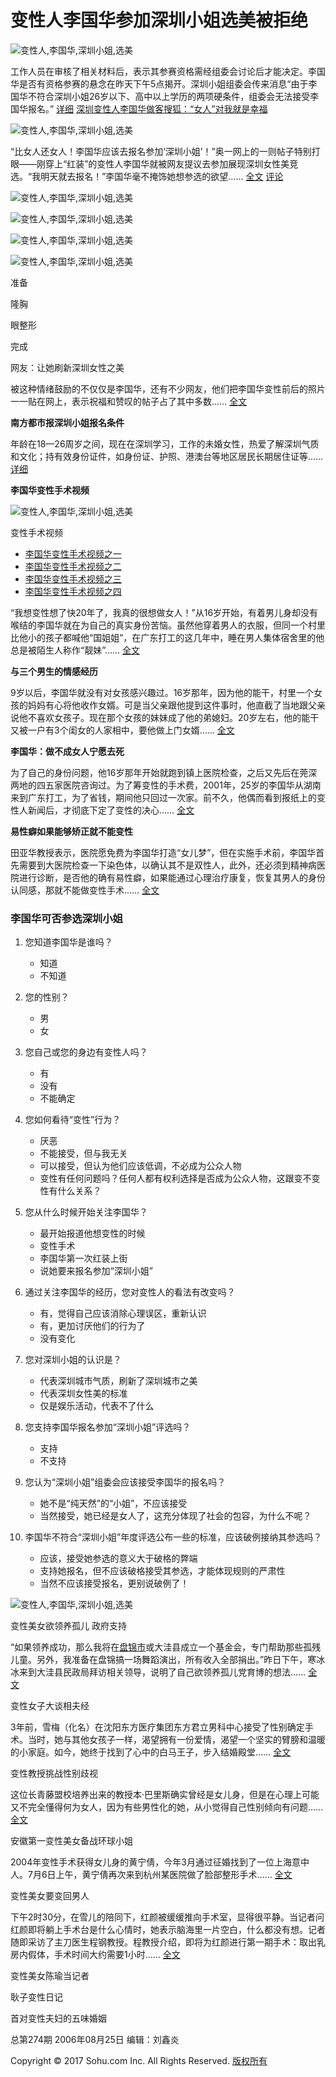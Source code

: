 # 变性人李国华参加深圳小姐选美被拒绝

![变性人,李国华,深圳小姐,选美](http://photocdn.sohu.com/20060825/Img227833342.jpg)

工作人员在审核了相关材料后，表示其参赛资格需经组委会讨论后才能决定。李国华是否有资格参赛的悬念在昨天下午5点揭开。深圳小姐组委会传来消息“由于李国华不符合深圳小姐26岁以下、高中以上学历的两项硬条件，组委会无法接受李国华报名。” [详细](http://news.sohu.com/20060825/n244985822.shtml) [深圳变性人李国华做客搜狐：“女人”对我就是幸福](http://news.sohu.com/20060829/n245060373.shtml)

![变性人,李国华,深圳小姐,选美](http://photocdn.sohu.com/20060825/Img227833340.jpg)

“比女人还女人！李国华应该去报名参加‘深圳小姐’！”奥一网上的一则帖子特别打眼——刚穿上“红装”的变性人李国华就被网友提议去参加展现深圳女性美竞选。“我明天就去报名！”李国华毫不掩饰她想参选的欲望…… [全文](http://news.sohu.com/20060824/n244964703.shtml) [评论](http://comment2.news.sohu.com/viewcomments.action?id=244982576)

![变性人,李国华,深圳小姐,选美](http://photocdn.sohu.com/20060825/Img227833332.jpg)

![变性人,李国华,深圳小姐,选美](http://photocdn.sohu.com/20060825/Img227833333.jpg)

![变性人,李国华,深圳小姐,选美](http://photocdn.sohu.com/20060825/Img227833334.jpg)

![变性人,李国华,深圳小姐,选美](http://photocdn.sohu.com/20060825/Img227833335.jpg)

准备

隆胸

眼整形

完成

网友：让她刷新深圳女性之美

被这种情绪鼓励的不仅仅是李国华，还有不少网友，他们把李国华变性前后的照片一一贴在网上，表示祝福和赞叹的帖子占了其中多数…… [全文](http://news.sohu.com/20060824/n244964703.shtml)

**南方都市报深圳小姐报名条件**

年龄在18—26周岁之间，现在在深圳学习，工作的未婚女性，热爱了解深圳气质和文化；持有效身份证件，如身份证、护照、港澳台等地区居民长期居住证等…… [详细](http://news.sohu.com/20060825/n244987905.shtml)

**李国华变性手术视频**

![变性人,李国华,深圳小姐,选美](http://news.sohu.com/images/20060614/pic02.gif)

变性手术视频
- [李国华变性手术视频之一](http://news.sohu.com/20060828/n245029195.shtml)
- [李国华变性手术视频之二](http://news.sohu.com/20060828/n245029287.shtml)
- [李国华变性手术视频之三](http://news.sohu.com/20060828/n245029327.shtml)
- [李国华变性手术视频之四](http://news.sohu.com/20060828/n245029413.shtml)

“我想变性想了快20年了，我真的很想做女人！”从16岁开始，有着男儿身却没有喉结的李国华就在为自己的真实身份苦恼。虽然他穿着男人的衣服，但同一个村里比他小的孩子都喊他“国姐姐”，在广东打工的这几年中，睡在男人集体宿舍里的他总是被陌生人称作“靓妹”…… [全文](http://news.sohu.com/20060825/n244984493.shtml)

**与三个男生的情感经历**

9岁以后，李国华就没有对女孩感兴趣过。16岁那年，因为他的能干，村里一个女孩的妈妈有心将他收作女婿。可是当父亲跟他提到这件事时，他直截了当地跟父亲说他不喜欢女孩子。现在那个女孩的妹妹成了他的弟媳妇。20岁左右，他的能干又被一户有3个闺女的人家相中，要他做上门女婿…… [全文](http://news.sohu.com/20060825/n244984508.shtml)

**李国华：做不成女人宁愿去死**

为了自己的身份问题，他16岁那年开始就跑到镇上医院检查，之后又先后在莞深两地的四五家医院咨询过。为了筹变性的手术费，2001年，25岁的李国华从湖南来到广东打工，为了省钱，期间他只回过一次家。前不久，他偶而看到报纸上的变性人新闻后，才彻底下定了变性的决心…… [全文](http://news.sohu.com/20060825/n244984494.shtml)

**易性癖如果能够矫正就不能变性**

田亚华教授表示，医院愿免费为李国华打造“女儿梦”，但在实施手术前，李国华首先需要到大医院检查一下染色体，以确认其不是双性人，此外，还必须到精神病医院进行诊断，是否他的确有易性癖，如果能通过心理治疗康复，恢复其男人的身份认同感，那就不能做变性手术…… [全文](http://news.sohu.com/20060825/n244984510.shtml)

### 李国华可否参选深圳小姐
1. 您知道李国华是谁吗？
   - 知道
   - 不知道

2. 您的性别？
   - 男
   - 女

3. 您自己或您的身边有变性人吗？
   - 有
   - 没有
   - 不能确定

4. 您如何看待“变性”行为？
   - 厌恶
   - 不能接受，但与我无关
   - 可以接受，但认为他们应该低调，不必成为公众人物
   - 变性有任何问题吗？任何人都有权利选择是否成为公众人物，这跟变不变性有什么关系？

5. 您从什么时候开始关注李国华？
   - 最开始报道他想变性的时候
   - 变性手术
   - 李国华第一次红装上街
   - 说她要来报名参加“深圳小姐”

6. 通过关注李国华的经历，您对变性人的看法有改变吗？
   - 有，觉得自己应该消除心理误区，重新认识
   - 有，更加讨厌他们的行为了
   - 没有变化

7. 您对深圳小姐的认识是？
   - 代表深圳城市气质，刷新了深圳城市之美
   - 代表深圳女性美的标准
   - 仅是娱乐活动，代表不了什么

8. 您支持李国华报名参加“深圳小姐”评选吗？
   - 支持
   - 不支持

9. 您认为“深圳小姐”组委会应该接受李国华的报名吗？
   - 她不是“纯天然”的“小姐”，不应该接受
   - 当然接受，她已经是女人了，这充分体现了社会的包容，为什么不呢？

10. 李国华不符合“深圳小姐”年度评选公布一些的标准，应该破例接纳其参选吗？
    - 应该，接受她参选的意义大于破格的弊端
    - 支持她报名，但不应该破格接受其参选，才能体现规则的严肃性
    - 当然不应该接受报名，更别说破例了！

![变性人,李国华,深圳小姐,选美](http://photocdn.sohu.com/20060825/Img227833341.jpg)

变性美女欲领养孤儿 政府支持

“如果领养成功，那么我将在[盘锦市](http://www.sogou.com/sogoupedia?query=%C5%CC%BD%F5%CA%D0)或大洼县成立一个基金会，专门帮助那些孤残儿童。另外，我准备在盘锦搞一场舞蹈演出，所有收入全部捐出。”昨日下午，寒冰冰来到大洼县民政局拜访相关领导，说明了自己欲领养孤儿党育博的想法…… [全文](http://news.sohu.com/20060622/n243880469.shtml)

变性女子大谈相夫经

3年前，雪梅（化名）在沈阳东方医疗集团东方君立男科中心接受了性别确定手术。当时，她与其他女孩子一样，渴望拥有一份爱情，渴望一个坚实的臂膀和温暖的小家庭。如今，她终于找到了心中的白马王子，步入结婚殿堂…… [全文](http://news.sohu.com/20060808/n244675080.shtml)

变性教授挑战性别歧视

这位长青藤盟校培养出来的教授本·巴里斯确实曾经是女儿身，但是在心理上可能又不完全懂得何为女人，因为有些男性化的她，从小觉得自己性别倾向有问题…… [全文](http://it.sohu.com/20060720/n244356093.shtml)

安徽第一变性美女备战环球小姐

2004年变性手术获得女儿身的黄宁倩，今年3月通过征婚找到了一位上海意中人。7月6日上午，黄宁倩再次来到杭州某医院做了脸部整形手术…… [全文](http://news.sohu.com/20060708/n244163700.shtml)

变性美女要变回男人

下午2时30分，在雪儿的陪同下，红颜被缓缓推向手术室，显得很平静。当记者问红颜即将躺上手术台是什么心情时，她表示脑海里一片空白，什么都没有想。记者随即采访了主刀医生程钢教授。程教授介绍，即将为红颜进行第一期手术：取出乳房内假体，手术时间大约需要1小时…… [全文](http://news.sohu.com/20060627/n243954202.shtml)

变性美女陈瑜当记者

耿子变性日记

首对变性夫妇的五味婚姻

总第274期 2006年08月25日 编辑：刘鑫炎

Copyright © 2017 Sohu.com Inc. All Rights Reserved. [版权所有](http://corp.sohu.com/s2007/copyright/)
<!-- tcd_original_link http://news.sohu.com/s2006/06szxiaojie/ -->
